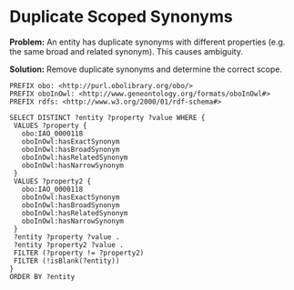 # Duplicate Scoped Synonyms

**Problem:** An entity has duplicate synonyms with different properties (e.g. the same broad and related synonym). This causes ambiguity.

**Solution:** Remove duplicate synonyms and determine the correct scope.

```sparql
PREFIX obo: <http://purl.obolibrary.org/obo/>
PREFIX oboInOwl: <http://www.geneontology.org/formats/oboInOwl#>
PREFIX rdfs: <http://www.w3.org/2000/01/rdf-schema#>

SELECT DISTINCT ?entity ?property ?value WHERE {
 VALUES ?property {
   obo:IAO_0000118
   oboInOwl:hasExactSynonym
   oboInOwl:hasBroadSynonym
   oboInOwl:hasRelatedSynonym
   oboInOwl:hasNarrowSynonym
 }
 VALUES ?property2 {
   obo:IAO_0000118
   oboInOwl:hasExactSynonym
   oboInOwl:hasBroadSynonym
   oboInOwl:hasRelatedSynonym
   oboInOwl:hasNarrowSynonym
 }
 ?entity ?property ?value .
 ?entity ?property2 ?value .
 FILTER (?property != ?property2)
 FILTER (!isBlank(?entity))
}
ORDER BY ?entity
```
